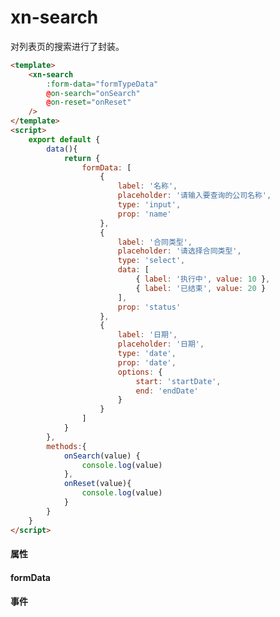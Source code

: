 # xn-search

对列表页的搜索进行了封装。

``` html javascript
<template>
    <xn-search
        :form-data="formTypeData"
        @on-search="onSearch"
        @on-reset="onReset"
    />
</template>
<script>
    export default {
        data(){
            return {
                formData: [
                    {
                        label: '名称',
                        placeholder: '请输入要查询的公司名称',
                        type: 'input',
                        prop: 'name'
                    },
                    {
                        label: '合同类型',
                        placeholder: '请选择合同类型',
                        type: 'select',
                        data: [
                            { label: '执行中', value: 10 },
                            { label: '已结束', value: 20 }
                        ],
                        prop: 'status'
                    },
                    {
                        label: '日期',
                        placeholder: '日期',
                        type: 'date',
                        prop: 'date',
                        options: {
                            start: 'startDate',
                            end: 'endDate'
                        }
                    }
                ]
            }
        },
        methods:{
            onSearch(value) {
                console.log(value)
            },
            onReset(value){
                console.log(value)
            }
        }
    }
</script>
```


#### 属性

<api :list="list"></api>


 
#### formData

<api :list="formData"></api>


#### 事件

<api :list="event"></api>

<script>
   export default {
        data(){
            return {
                list:[
                    {query:'formData',desc:'要显示的数据',type:'array',options:'见下方formData属性',default:'-'},
                    {query:'labelWidth',desc:'表单项label宽度',type:'string',options:'-',default:'80px'},
                ],
                formData:[
                    {query:'label',desc:'标签文本',type:'string',options:'',default:'-'},
                    {query:'placeholder',desc:'输入框占位',type:'string',options:'',default:'-'},
                    {query:'type',desc:'表单类型',type:'string',options:'input/select/date',default:'-'},
                    {query:'prop',desc:'表单域 model 字段，在使用 validate、resetFields 方法的情况下，该属性是必填的',type:'string',options:'传入 Form 组件的 model 中的字段',default:'-'},
                    {query:'data',desc:'表单的数据源（例：select的下拉数据）',type:'array',options:'-',default:'-'},
                    {query:'options',desc:'一些表单配置（例：选择日期，接口需要的字段{start:需要的字段,end:需要的字段}）',type:'object',options:'-',default:'-'},
                ],
                event:[
                    {query:'on-search',desc:'触发搜索',type:'function',options:'-',default:'-'},
                    {query:'on-reset',desc:'重置搜索表单',type:'function',options:'-',default:'-'},
                ]
            }
        }
    }
</script>